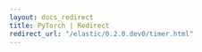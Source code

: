 ```yaml
---
layout: docs_redirect
title: PyTorch | Redirect
redirect_url: "/elastic/0.2.0.dev0/timer.html"
---
```

